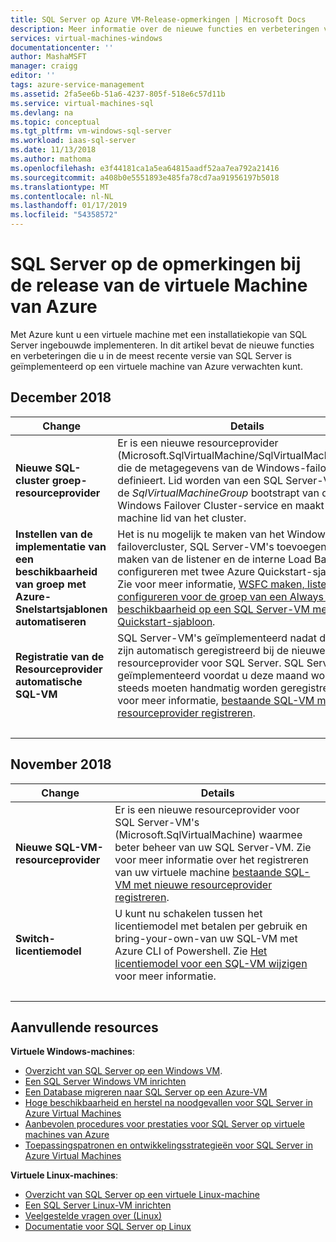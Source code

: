 ```yaml
---
title: SQL Server op Azure VM-Release-opmerkingen | Microsoft Docs
description: Meer informatie over de nieuwe functies en verbeteringen van SQL Server op een Azure-VM
services: virtual-machines-windows
documentationcenter: ''
author: MashaMSFT
manager: craigg
editor: ''
tags: azure-service-management
ms.assetid: 2fa5ee6b-51a6-4237-805f-518e6c57d11b
ms.service: virtual-machines-sql
ms.devlang: na
ms.topic: conceptual
ms.tgt_pltfrm: vm-windows-sql-server
ms.workload: iaas-sql-server
ms.date: 11/13/2018
ms.author: mathoma
ms.openlocfilehash: e3f44181ca1a5ea64815aadf52aa7ea792a21416
ms.sourcegitcommit: a408b0e5551893e485fa78cd7aa91956197b5018
ms.translationtype: MT
ms.contentlocale: nl-NL
ms.lasthandoff: 01/17/2019
ms.locfileid: "54358572"
---
```

# <a name="sql-server-on-azure-virtual-machine-release-notes"></a>SQL Server op de opmerkingen bij de release van de virtuele Machine van Azure

Met Azure kunt u een virtuele machine met een installatiekopie van SQL Server ingebouwde implementeren. In dit artikel bevat de nieuwe functies en verbeteringen die u in de meest recente versie van SQL Server is geïmplementeerd op een virtuele machine van Azure verwachten kunt. 

## <a name="december-2018"></a>December 2018

| **Change** | Details |
| --- | --- |
| **Nieuwe SQL-cluster groep-resourceprovider** | Er is een nieuwe resourceprovider (Microsoft.SqlVirtualMachine/SqlVirtualMachineGroup) die de metagegevens van de Windows-failovercluster definieert. Lid worden van een SQL Server-VM naar de *SqlVirtualMachineGroup* bootstrapt van de Windows Failover Cluster-service en maakt de virtuele machine lid van het cluster.  |
|**Instellen van de implementatie van een beschikbaarheid van groep met Azure-Snelstartsjablonen automatiseren** |Het is nu mogelijk te maken van het Windows-failovercluster, SQL Server-VM's toevoegen aan het maken van de listener en de interne Load Balancer configureren met twee Azure Quickstart-sjablonen. Zie voor meer informatie, [WSFC maken, listener en ILB configureren voor de groep van een Always On-beschikbaarheid op een SQL Server-VM met de Azure Quickstart-sjabloon](virtual-machines-windows-sql-availability-group-quickstart-template.md). | 
| **Registratie van de Resourceprovider automatische SQL-VM** | SQL Server-VM's geïmplementeerd nadat deze maand zijn automatisch geregistreerd bij de nieuwe resourceprovider voor SQL Server. SQL Server-VM's geïmplementeerd voordat u deze maand wordt nog steeds moeten handmatig worden geregistreerd. Zie voor meer informatie, [bestaande SQL-VM met nieuwe resourceprovider registreren](virtual-machines-windows-sql-ahb.md#register-existing-sql-server-vm-with-new-resource-provider).|
| &nbsp; | &nbsp; |


## <a name="november-2018"></a>November 2018

| **Change** | Details |
| --- | --- |
| **Nieuwe SQL-VM-resourceprovider** |  Er is een nieuwe resourceprovider voor SQL Server-VM's (Microsoft.SqlVirtualMachine) waarmee beter beheer van uw SQL Server-VM. Zie voor meer informatie over het registreren van uw virtuele machine [bestaande SQL-VM met nieuwe resourceprovider registreren](virtual-machines-windows-sql-ahb.md#register-existing-sql-server-vm-with-new-resource-provider). |
|**Switch-licentiemodel** |U kunt nu schakelen tussen het licentiemodel met betalen per gebruik en bring-your-own-van uw SQL-VM met Azure CLI of Powershell. Zie [Het licentiemodel voor een SQL-VM wijzigen](virtual-machines-windows-sql-ahb.md) voor meer informatie. | 
| &nbsp; | &nbsp; |


## <a name="additional-resources"></a>Aanvullende resources

**Virtuele Windows-machines**:

* [Overzicht van SQL Server op een Windows VM](virtual-machines-windows-sql-server-iaas-overview.md).
* [Een SQL Server Windows VM inrichten](virtual-machines-windows-portal-sql-server-provision.md)
* [Een Database migreren naar SQL Server op een Azure-VM](virtual-machines-windows-migrate-sql.md)
* [Hoge beschikbaarheid en herstel na noodgevallen voor SQL Server in Azure Virtual Machines](virtual-machines-windows-sql-high-availability-dr.md)
* [Aanbevolen procedures voor prestaties voor SQL Server op virtuele machines van Azure](virtual-machines-windows-sql-performance.md)
* [Toepassingspatronen en ontwikkelingsstrategieën voor SQL Server in Azure Virtual Machines](virtual-machines-windows-sql-server-app-patterns-dev-strategies.md)

**Virtuele Linux-machines**:

* [Overzicht van SQL Server op een virtuele Linux-machine](../../linux/sql/sql-server-linux-virtual-machines-overview.md)
* [Een SQL Server Linux-VM inrichten](../../linux/sql/provision-sql-server-linux-virtual-machine.md)
* [Veelgestelde vragen over (Linux)](../../linux/sql/sql-server-linux-faq.md)
* [Documentatie voor SQL Server op Linux](https://docs.microsoft.com/sql/linux/sql-server-linux-overview)
